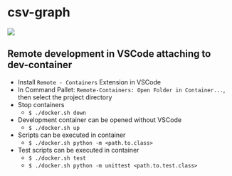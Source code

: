 # csv-graph
![](https://github.com/tabris2012/csv-graph/workflows/Unit%20Test/badge.svg)

## Remote development in VSCode attaching to dev-container
* Install `Remote - Containers` Extension in VSCode
* In Command Pallet: `Remote-Containers: Open Folder in Container...`, then select the project directory
* Stop containers
  * `$ ./docker.sh down`
* Development container can be opened without VSCode
  * `$ ./docker.sh up`
* Scripts can be executed in container
  * `$ ./docker.sh python -m <path.to.class>`
* Test scripts can be executed in container
  * `$ ./docker.sh test`
  * `$ ./docker.sh python -m unittest <path.to.test.class>`
